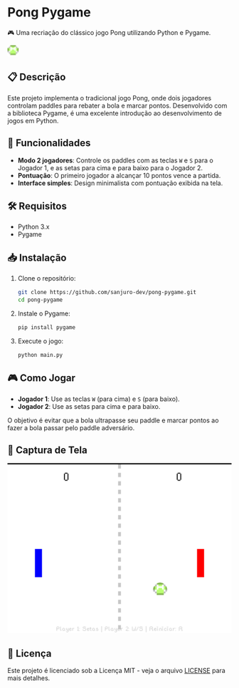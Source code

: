# Pong Pygame

🎮 Uma recriação do clássico jogo Pong utilizando Python e Pygame.

<img src="https://github.com/sanjuro-dev/pong-pygame/blob/master/bola.png?raw=true" width="25">

## 📋 Descrição

Este projeto implementa o tradicional jogo Pong, onde dois jogadores controlam paddles para rebater a bola e marcar pontos. Desenvolvido com a biblioteca Pygame, é uma excelente introdução ao desenvolvimento de jogos em Python.

## 🚀 Funcionalidades

* **Modo 2 jogadores**: Controle os paddles com as teclas `W` e `S` para o Jogador 1, e as setas para cima e para baixo para o Jogador 2.
* **Pontuação**: O primeiro jogador a alcançar 10 pontos vence a partida.
* **Interface simples**: Design minimalista com pontuação exibida na tela.

## 🛠️ Requisitos

* Python 3.x
* Pygame

## 📥 Instalação

1. Clone o repositório:

   ```bash
   git clone https://github.com/sanjuro-dev/pong-pygame.git
   cd pong-pygame
   ```

2. Instale o Pygame:

   ```bash
   pip install pygame
   ```

3. Execute o jogo:

   ```bash
   python main.py
   ```

## 🎮 Como Jogar

* **Jogador 1**: Use as teclas `W` (para cima) e `S` (para baixo).
* **Jogador 2**: Use as setas para cima e para baixo.

O objetivo é evitar que a bola ultrapasse seu paddle e marcar pontos ao fazer a bola passar pelo paddle adversário.

## 📸 Captura de Tela

![Captura de Tela do Jogo](https://github.com/sanjuro-dev/pong-pygame/raw/main/screenshot.png)

## 📄 Licença

Este projeto é licenciado sob a Licença MIT - veja o arquivo [LICENSE](LICENSE) para mais detalhes.

